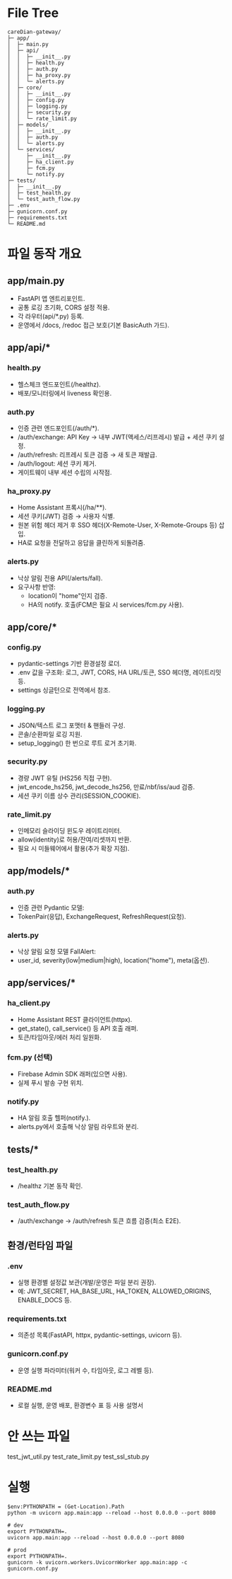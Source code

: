 # File Tree
```
careDian-gateway/
├─ app/
│  ├─ main.py
│  ├─ api/
│  │  ├─ __init__.py
│  │  ├─ health.py
│  │  ├─ auth.py
│  │  ├─ ha_proxy.py
│  │  └─ alerts.py
│  ├─ core/
│  │  ├─ __init__.py
│  │  ├─ config.py
│  │  ├─ logging.py
│  │  ├─ security.py
│  │  └─ rate_limit.py
│  ├─ models/
│  │  ├─ __init__.py
│  │  ├─ auth.py
│  │  └─ alerts.py
│  └─ services/
│     ├─ __init__.py
│     ├─ ha_client.py
│     ├─ fcm.py
│     └─ notify.py
├─ tests/
│  ├─ __init__.py
│  ├─ test_health.py
│  └─ test_auth_flow.py
├─ .env
├─ gunicorn.conf.py
├─ requirements.txt
└─ README.md
```

# 파일 동작 개요
## app/main.py
* FastAPI 앱 엔트리포인트.
* 공통 로깅 초기화, CORS 설정 적용.
* 각 라우터(api/*.py) 등록.
* 운영에서 /docs, /redoc 접근 보호(기본 BasicAuth 가드).

## app/api/*
### health.py
* 헬스체크 엔드포인트(/healthz).
* 배포/모니터링에서 liveness 확인용.

### auth.py
* 인증 관련 엔드포인트(/auth/*).
* /auth/exchange: API Key → 내부 JWT(액세스/리프레시) 발급 + 세션 쿠키 설정.
* /auth/refresh: 리프레시 토큰 검증 → 새 토큰 재발급.
* /auth/logout: 세션 쿠키 제거.
* 게이트웨이 내부 세션 수립의 시작점.

### ha_proxy.py
* Home Assistant 프록시(/ha/**).
* 세션 쿠키(JWT) 검증 → 사용자 식별.
* 원본 위험 헤더 제거 후 SSO 헤더(X-Remote-User, X-Remote-Groups 등) 삽입.
* HA로 요청을 전달하고 응답을 클린하게 되돌려줌.

### alerts.py
* 낙상 알림 전용 API(/alerts/fall).
* 요구사항 반영:
    * location이 "home"인지 검증.
    * HA의 notify. <service> 호출(FCM은 필요 시 services/fcm.py 사용).

## app/core/*
### config.py
* pydantic-settings 기반 환경설정 로더.
* .env 값을 구조화: 로그, JWT, CORS, HA URL/토큰, SSO 헤더명, 레이트리밋 등.
* settings 싱글턴으로 전역에서 참조.

### logging.py
* JSON/텍스트 로그 포맷터 & 핸들러 구성.
* 콘솔/순환파일 로깅 지원.
* setup_logging() 한 번으로 루트 로거 초기화.

### security.py
* 경량 JWT 유틸 (HS256 직접 구현).
* jwt_encode_hs256, jwt_decode_hs256, 만료/nbf/iss/aud 검증.
* 세션 쿠키 이름 상수 관리(SESSION_COOKIE).

### rate_limit.py
* 인메모리 슬라이딩 윈도우 레이트리미터.
* allow(identity)로 허용/잔여/리셋까지 반환.
* 필요 시 미들웨어에서 활용(추가 확장 지점).

## app/models/*
### auth.py
* 인증 관련 Pydantic 모델:
* TokenPair(응답), ExchangeRequest, RefreshRequest(요청).

### alerts.py
* 낙상 알림 요청 모델 FallAlert:
* user_id, severity(low|medium|high), location("home"), meta(옵션).

## app/services/*
### ha_client.py
* Home Assistant REST 클라이언트(httpx).
* get_state(), call_service() 등 API 호출 래퍼.
* 토큰/타임아웃/에러 처리 일원화.

### fcm.py (선택)
* Firebase Admin SDK 래퍼(있으면 사용).
* 실제 푸시 발송 구현 위치.

### notify.py
* HA 알림 호출 헬퍼(notify.<service>).
* alerts.py에서 호출해 낙상 알림 라우트와 분리.

## tests/*
### test_health.py
* /healthz 기본 동작 확인.

### test_auth_flow.py
* /auth/exchange → /auth/refresh 토큰 흐름 검증(최소 E2E).

## 환경/런타임 파일
### .env
* 실행 환경별 설정값 보관(개발/운영은 파일 분리 권장).
* 예: JWT_SECRET, HA_BASE_URL, HA_TOKEN, ALLOWED_ORIGINS, ENABLE_DOCS 등.

### requirements.txt
* 의존성 목록(FastAPI, httpx, pydantic-settings, uvicorn 등).

### gunicorn.conf.py
* 운영 실행 파라미터(워커 수, 타임아웃, 로그 레벨 등).

### README.md
* 로컬 실행, 운영 배포, 환경변수 표 등 사용 설명서

# 안 쓰는 파일
test_jwt_util.py
test_rate_limit.py
test_ssl_stub.py

# 실행
```
$env:PYTHONPATH = (Get-Location).Path
python -m uvicorn app.main:app --reload --host 0.0.0.0 --port 8080

# dev
export PYTHONPATH=.
uvicorn app.main:app --reload --host 0.0.0.0 --port 8080

# prod
export PYTHONPATH=.
gunicorn -k uvicorn.workers.UvicornWorker app.main:app -c gunicorn.conf.py
```